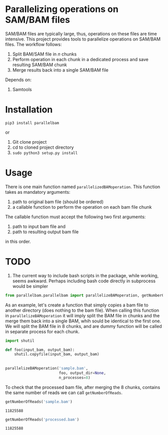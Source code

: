 # Parallelizing operations on SAM/BAM files

SAM/BAM files are typically large, thus, operations on these files are time intensive. This project provides tools to parallelize operations on SAM/BAM files. The workflow follows:

1. Split BAM/SAM file in _n_ chunks
2. Perform operation in each chunk in a dedicated process and save resulting SAM/BAM chunk 
3. Merge results back into a single SAM/BAM file

Depends on:

1. Samtools

# Installation

```pip3 install parallelbam```

or

1. Git clone project
2. cd to cloned project directory
3. ```sudo python3 setup.py install```

# Usage

There is one main function named ```parallelizedBAMoperation```. This function takes as mandatory arguments:

1. path to original bam file (should be ordered)
2. a callable function to perform the operation on each bam file chunk

The callable function must accept the following two first arguments: 

1. path to input bam file and
2. path to resulting output bam file

in this order.

# TODO

1. The current way to include bash scripts in the package, while working, seems awkward. Perhaps including bash code directly in subprocess would be simpler


```python
from parallelbam.parallelbam import parallelizeBAMoperation, getNumberOfReads
```

As an example, let's create a function that simply copies a bam file to another directory (does nothing to the bam file). When calling this function in ```parallelizeBAMoperation``` it will imply split the BAM file in chunks and the merge them back into a single BAM, whih sould be identical to the first one. We will split the BAM file in 8 chunks, and are dummy function will be called in separate process for each chunk.


```python
import shutil

def foo(input_bam, output_bam):
    shutil.copyfile(input_bam, output_bam)
    
    
parallelizeBAMoperation('sample.bam',
                        foo, output_dir=None,
                        n_processes=8)
```

To check that the processed bam file, after merging the 8 chunks, contains the same number of reads we can call ```getNumberOfReads```.


```python
getNumberOfReads('sample.bam')
```




    11825588




```python
getNumberOfReads('processed.bam')
```




    11825588


